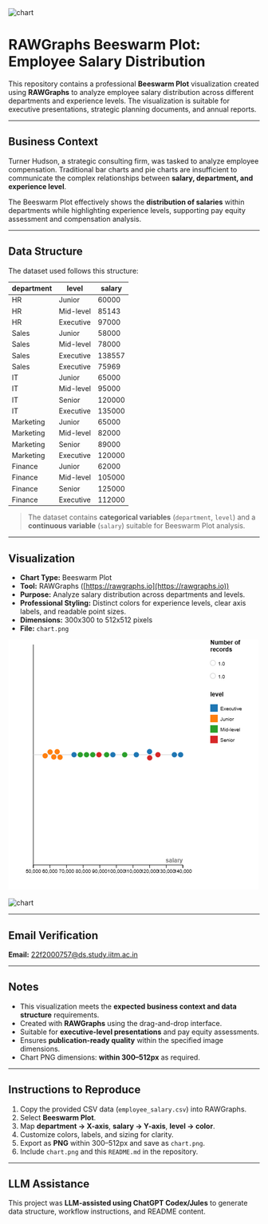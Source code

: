 <img width="502" height="502" alt="chart" src="https://github.com/user-attachments/assets/f7af82f4-b4d1-4f50-b0ec-a26bb77bd1d3" />

# RAWGraphs Beeswarm Plot: Employee Salary Distribution

This repository contains a professional **Beeswarm Plot** visualization created using **RAWGraphs** to analyze employee salary distribution across different departments and experience levels. The visualization is suitable for executive presentations, strategic planning documents, and annual reports.

---

## Business Context

Turner Hudson, a strategic consulting firm, was tasked to analyze employee compensation. Traditional bar charts and pie charts are insufficient to communicate the complex relationships between **salary, department, and experience level**.  

The Beeswarm Plot effectively shows the **distribution of salaries** within departments while highlighting experience levels, supporting pay equity assessment and compensation analysis.

---

## Data Structure

The dataset used follows this structure:

| department | level       | salary  |
|------------|------------|--------|
| HR         | Junior     | 60000  |
| HR         | Mid-level  | 85143  |
| HR         | Executive  | 97000  |
| Sales      | Junior     | 58000  |
| Sales      | Mid-level  | 78000  |
| Sales      | Executive  | 138557 |
| Sales      | Executive  | 75969  |
| IT         | Junior     | 65000  |
| IT         | Mid-level  | 95000  |
| IT         | Senior     | 120000 |
| IT         | Executive  | 135000 |
| Marketing  | Junior     | 65000  |
| Marketing  | Mid-level  | 82000  |
| Marketing  | Senior     | 89000  |
| Marketing  | Executive  | 120000 |
| Finance    | Junior     | 62000  |
| Finance    | Mid-level  | 105000 |
| Finance    | Senior     | 125000 |
| Finance    | Executive  | 112000 |

> The dataset contains **categorical variables** (`department`, `level`) and a **continuous variable** (`salary`) suitable for Beeswarm Plot analysis.

---

## Visualization

- **Chart Type:** Beeswarm Plot  
- **Tool:** RAWGraphs ([https://rawgraphs.io](https://rawgraphs.io))  
- **Purpose:** Analyze salary distribution across departments and levels.  
- **Professional Styling:** Distinct colors for experience levels, clear axis labels, and readable point sizes.  
- **Dimensions:** 300x300 to 512x512 pixels  
- **File:** `chart.png`

![Beeswarm Plot](chart.png)

<img width="502" height="502" alt="chart" src="https://github.com/user-attachments/assets/8c1e299f-f519-45aa-9a0c-e523c4919825" />


---

## Email Verification

**Email:** 22f2000757@ds.study.iitm.ac.in

---

## Notes

- This visualization meets the **expected business context and data structure** requirements.  
- Created with **RAWGraphs** using the drag-and-drop interface.  
- Suitable for **executive-level presentations** and pay equity assessments.  
- Ensures **publication-ready quality** within the specified image dimensions.  
- Chart PNG dimensions: **within 300–512px** as required.

---

## Instructions to Reproduce

1. Copy the provided CSV data (`employee_salary.csv`) into RAWGraphs.  
2. Select **Beeswarm Plot**.  
3. Map **department → X-axis**, **salary → Y-axis**, **level → color**.  
4. Customize colors, labels, and sizing for clarity.  
5. Export as **PNG** within 300–512px and save as `chart.png`.  
6. Include `chart.png` and this `README.md` in the repository.

---

## LLM Assistance

This project was **LLM-assisted using ChatGPT Codex/Jules** to generate data structure, workflow instructions, and README content.
